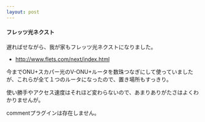```yaml
---
layout: post
---
```

<h4>フレッツ光ネクスト</h4>
<p>遅ればせながら、我が家もフレッツ光ネクストになりました。</p>
<ul>
<li><a href="http://www.flets.com/next/index.html">http://www.flets.com/next/index.html</a></li>
</ul>
<p>今までONU+スカパー光のV-ONU+ルータを数珠つなぎにして使っていましたが、これらが全て１つのルータになったので、置き場所もすっきり。</p>
<p>使い勝手やアクセス速度はそれほど変わらないので、あまりありがたさはよくわかりませんが。</p>
<p><span class="error">commentプラグインは存在しません。</span> </p>
